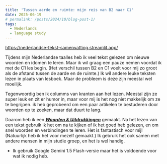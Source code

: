 ```yaml
---
title: 'Tussen aarde en ruimte: mijn reis van B2 naar C1'
date: 2025-06-19
# permalink: /posts/2024/10/blog-post-1/
tags:
  - Nederlands
  - language study
---
```


https://nederlandse-tekst-samenvatting.streamlit.app/

Tijdens mijn Nederlandse taalles heb ik veel tekst gelezen om nieuwe woorden en idomen te leren. Maar ik wil graag een pauze nemen voordat ik met de C1 les begin. (Het verschil tussen B2 en C1 voelt voor mij zo groot als de afstand tussen de aarde en de ruimte.) Ik wil andere leuke teksten lezen in plaats van lesboek. Maar de probleem is deze zijn meestal wel moeilijk. 

Tegenwoordig ben ik columms van kranten aan het lezen. Meestal zijn ze super leuk en zit er humor in, maar voor mij is het nog niet makkelijk om ze te begrijpen. ik heb geprobeerd om een paar artikelen te bestuderen door woorden op te zoeken, maar dat duurt te lang.    

Daarom heb ik een [***Woorden & Uitdrukkingen***](https://text-vocab-extractor.streamlit.app/) gemaakt. Na het lezen van een tekst gebruik ik het om na te kijken of ik het goed heb gelezen, en om snel woorden en verbindingen te leren. Het is fantastisch voor mij! (Natuurlijk heb ik het voor mezelf gemaakt.) Ik gebruik het ook samen met andere mensen in mijn studie groep, en het is wel handig.

- Ik gebruik Google Gemini 1.5 Flash-versie maar het is voldoende voor wat ik nodig heb.
